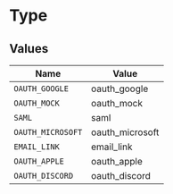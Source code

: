 # Type


## Values

| Name              | Value             |
| ----------------- | ----------------- |
| `OAUTH_GOOGLE`    | oauth_google      |
| `OAUTH_MOCK`      | oauth_mock        |
| `SAML`            | saml              |
| `OAUTH_MICROSOFT` | oauth_microsoft   |
| `EMAIL_LINK`      | email_link        |
| `OAUTH_APPLE`     | oauth_apple       |
| `OAUTH_DISCORD`   | oauth_discord     |